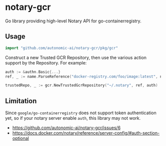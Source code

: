 # notary-gcr
Go library providing high-level Notary API for go-containerregistry.

## Usage

```go
import "github.com/autonomic-ai/notary-gcr/pkg/gcr"
```


Construct a new Trusted GCR Repository, then use the various action support by the Repository. For example:

```go
auth := &authn.Basic{...}
ref, _ := name.ParseReference("docker-registry.com/foo/image:latest", name.WeakValidation)

trustedRepo, _ := gcr.NewTrustedGcrRepository("~/.notary", ref, auth)
```

## Limitation

Since `google/go-containerregistry` does not support token authentication yet, so if your notary server enable `auth`, this library may not work.
* https://github.com/autonomic-ai/notary-gcr/issues/6
* https://docs.docker.com/notary/reference/server-config/#auth-section-optional
